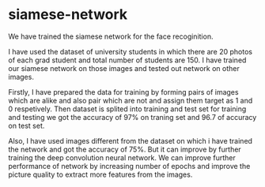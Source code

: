 # siamese-network
We have trained the siamese network for the face recoginition.

I have used the dataset of university students in which there are 20 photos of each grad student and total number of students 
are 150. I have trained our siamese network on those images and tested out network on other images. 

Firstly, I have prepared the data for training by forming pairs of images which are alike and also pair which are not and 
assign them target as 1 and 0 respetively. Then dataset is splited into training and test set for training and testing we got 
the accuracy of 97% on traning set and 96.7 of accuracy on test set.

Also, I have used images different from the dataset on which i have trained the network and got the accuracy of 75%. But it 
can improve by further training the deep convolution neural network. We can improve further performance of network by 
increasing number of epochs and improve the picture quality to extract more features from the images.

